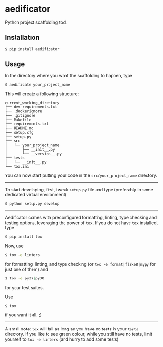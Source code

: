 # aedificator
Python project scaffolding tool.

## Installation

```bash
$ pip install aedificator
```

## Usage
In the directory where you want the scaffolding to happen, type
```bash
$ aedificate your_project_name
```
This will create a following structure:
```
current_working_directory
├── dev-requirements.txt
├── .dockerignore
├── .gitignore
├── Makefile
├── requirements.txt
├── README.md
├── setup.cfg
├── setup.py
├── src
│   └── your_project_name
│       ├── __init__.py
│       └── __version__.py
├── tests
│   └── __init__.py
└── tox.ini

```

You can now start putting your code in the `src/your_project_name` directory. 

---------------------------------------------------------------------------------------
To start developing, first, tweak `setup.py` file and type (preferably in some
dedicated virtual environment)
```bash
$ python setup.py develop
```
---------------------------------------------------------------------------------------
Aedificator comes with preconfigured formatting, linting, type checking and testing
options, leveraging the power of `tox`. If you do not have `tox` installed, type
```bash
$ pip install tox
```

Now, use
```bash
$ tox -e linters
```
for formatting, linting, and type checking (or `tox -e format|flake8|mypy` for just one
of them) and
```bash
$ tox -e py37|py38
```
for your test suites. 

Use
```
$ tox
``` 
if you want it all. ;)

---------------------------------------------------------------------------------------
A small note: `tox` will fail as long as you have no tests in your `tests` directory.
If you like to see green colour, while you still have no tests, limit yourself to
`tox -e linters` (and hurry to add some tests)